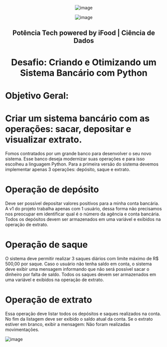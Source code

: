 <div align="center"> 

![image](https://github.com/IsabelCBarros/Desafio-Python-DIO---Pot-ncia-Tech-powered-by-iFood/assets/100105009/22b58b98-eace-4aad-b0d2-330254a091ae)


![image](https://github.com/IsabelCBarros/Desafio-Python-DIO---Pot-ncia-Tech-powered-by-iFood/assets/100105009/c1b5ac29-b91b-41be-b317-1e930fae0df9)


## Potência Tech powered by iFood | Ciência de Dados
# Desafio: Criando e Otimizando um Sistema Bancário com Python

 <div align="left"> 
   
# Objetivo Geral:
# Criar um sistema bancário com as operações: sacar, depositar e visualizar extrato.

Fomos contratados por um grande banco para desenvolver o seu novo sistema. Esse banco deseja modernizar suas operações e para isso escolheu a linguagem Python. Para a primeira versão do sistema devemos implementar apenas 3 operações: depósito, saque e extrato.

# Operação de depósito
Deve ser possível depositar valores positivos para a minha conta bancária. A v1 do projeto trabalha apenas com 1 usuário, dessa forma não precisamos nos preocupar em identificar qual é o número da agência e conta bancária. Todos os depósitos devem ser armazenados em uma variável e exibidos na operação de extrato.

# Operação de saque
O sistema deve permitir realizar 3 saques diários com limite máximo de R$ 500,00 por saque. Caso o usuário não tenha saldo em conta, o sistema deve exibir uma mensagem informando que não será possível sacar o dinheiro por falta de saldo. Todos os saques devem ser armazenados em uma variável e exibidos na operação de extrato.

# Operação de extrato
Essa operação deve listar todos os depósitos e saques realizados na conta. No fim da listagem deve ser exibido o saldo atual da conta. Se o extrato estiver em branco, exibir a mensagem: Não foram realizadas movimentações.


![image](https://github.com/IsabelCBarros/Desafio-Python-DIO---Pot-ncia-Tech-powered-by-iFood/assets/100105009/b18685c8-836e-45c4-8653-66e520579a8e)
